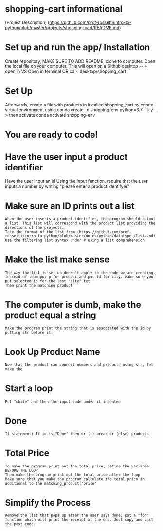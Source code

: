 # shopping-cart informational

[Project Description]
    (https://github.com/prof-rossetti/intro-to-python/blob/master/projects/shopping-cart/README.md)
# Set up and run the app/ Installation
Create repository, MAKE SURE TO ADD README, clone to computer. 
Open the local file on your computer.
This will open on a Github desktop -- > open in VS
Open in terminal OR cd ~ desktop/shopping_cart
# Set Up
Afterwards, create a file with products in it called shopping_cart.py
create virtual environment using conda create -n shopping-env python=3.7
--> y 
-->  then activate conda activate shopping-env
# You are ready to code! 
# Have the user input a product identifier
Have the user input an id
Using the input function, require that the user inputs a number by writing "please enter a product identifyer"
# Make sure an ID prints out a list
    When the user inserts a product identifier, the program should output a list. This list will correspond with the product list providing the directions of the projects. 
    Take the format of the list from (https://github.com/prof-rossetti/intro-to-python/blob/master/notes/python/datatypes/lists.md)
    Use the filtering list syntax under # using a list comprehension

# Make the list make sense
    The way the list is set up doesn't apply to the code we are creating. Instead of team put p for product and put id for city. Make sure you put selected_id for the last "city" txt 
    Then print the matching product

# The computer is dumb, make the product equal a string
    Make the program print the string that is associated with the id by putting str before it.

# Look Up Product Name  
    Now that the product can connect numbers and products using str, let make the 

# Start a loop
    Put "while" and then the input code under it indented

# Done
    If statement: If id is "Done" then or (:) break or (else) products

# Total Price
    To make the program print out the total price, define the variable BEFORE THE LOOP
    Then make the program print out the total price after the loop
    Make sure that you make the program calculate the total price in additional to the matching_product["price"
    
# Simplify the Process
    Remove the list that pops up after the user says done; put a "for" function which will print the receipt at the end. Just copy and past the past code.